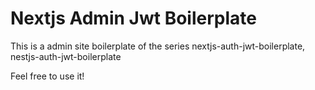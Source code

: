 # Nextjs Admin Jwt Boilerplate

This is a admin site boilerplate of the series nextjs-auth-jwt-boilerplate, nestjs-auth-jwt-boilerplate

Feel free to use it!
